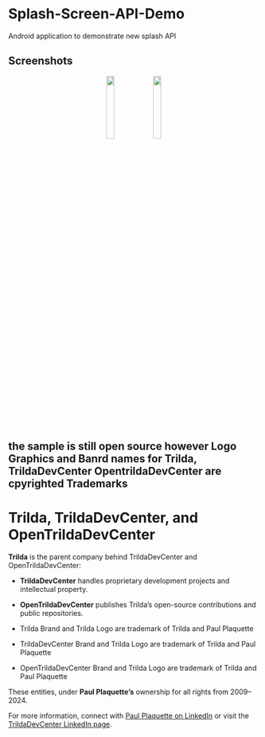 # Splash-Screen-API-Demo
Android application to demonstrate new splash API

## Screenshots
<p align='center'>
  <img src='https://firebasestorage.googleapis.com/v0/b/dairy-41492.appspot.com/o/Screenshot_20230917_155048.png?alt=media&token=ca2a84cd-69e5-48da-8b70-43e911ffcf63' width='18%'/>
  <img src='https://firebasestorage.googleapis.com/v0/b/dairy-41492.appspot.com/o/Screenshot_20230917_155122.png?alt=media&token=6c0fa558-772a-4767-9002-76e0a8c37ab6' width='18%'/>


## the sample is still open source however Logo Graphics and Banrd names for  Trilda, TrildaDevCenter OpentrildaDevCenter are cpyrighted Trademarks



# Trilda, TrildaDevCenter, and OpenTrildaDevCenter

**Trilda** is the parent company behind TrildaDevCenter and OpenTrildaDevCenter:

- **TrildaDevCenter** handles proprietary development projects and intellectual property.
- **OpenTrildaDevCenter** publishes Trilda’s open-source contributions and public repositories.

- Trilda Brand and Trilda Logo  are trademark of Trilda and Paul Plaquette
- TrildaDevCenter Brand and Trilda Logo  are trademark of Trilda and Paul Plaquette
- OpenTrildaDevCenter Brand and Trilda Logo are trademark of Trilda and Paul Plaquette

These entities, under **Paul Plaquette’s** ownership for  all rights from 2009–2024.

For more information, connect with [Paul Plaquette on LinkedIn](https://www.linkedin.com/in/pplaquette/) or visit the [TrildaDevCenter LinkedIn page](https://www.linkedin.com/company/37833727/admin/page-posts/published/).
